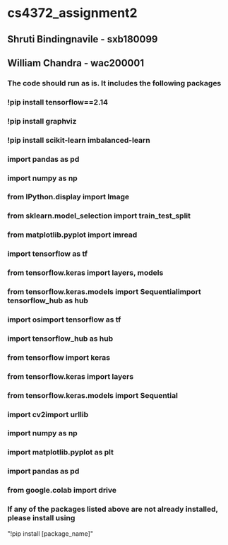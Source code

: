 # cs4372_assignment2

## Shruti Bindingnavile - sxb180099
## William Chandra - wac200001

### The code should run as is. It includes the following packages

### !pip install tensorflow==2.14

 
### !pip install graphviz
### !pip install scikit-learn imbalanced-learn
### import pandas as pd
### import numpy as np
### from IPython.display import Image
### from sklearn.model_selection import train_test_split
### from matplotlib.pyplot import imread
### import tensorflow as tf
### from tensorflow.keras import layers, models
### from tensorflow.keras.models import Sequentialimport tensorflow_hub as hub
### import osimport tensorflow as tf
### import tensorflow_hub as hub
### from tensorflow import keras
### from tensorflow.keras import layers
### from tensorflow.keras.models import Sequential
### import cv2import urllib
### import numpy as np
### import matplotlib.pyplot as plt
### import pandas as pd
### from google.colab import drive

### If any of the packages listed above are not already installed, please install using

"!pip install [package_name]"

